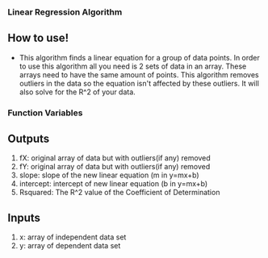 ### Linear Regression Algorithm

## How to use!
- This algorithm finds a linear equation for a group of data points. In order to use this algorithm all you need is 2 sets of data in an array. These arrays need to have the same amount of points. This algorithm removes outliers in the data so the equation isn't affected by these outliers. It will also solve for the R^2 of your data.

### Function Variables

## Outputs
1. fX: original array of data but with outliers(if any) removed
2. fY: original array of data but with outliers(if any) removed
3. slope: slope of the new linear equation (m in y=mx+b)
4. intercept: intercept of new linear equation (b in y=mx+b)
5. Rsquared: The R^2 value of the Coefficient of Determination

## Inputs
1. x: array of independent data set
2. y: array of dependent data set
